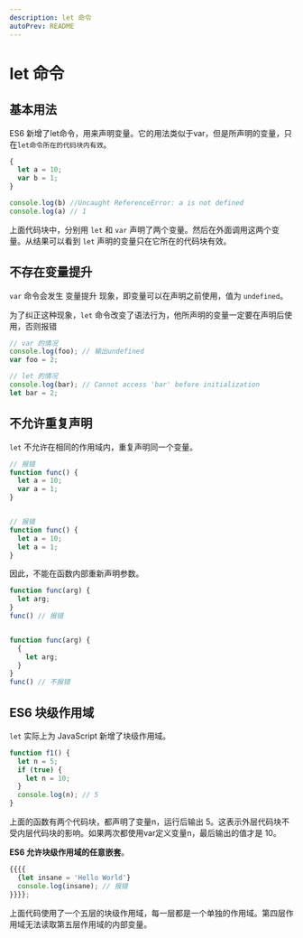 ```yaml
---
description: let 命令
autoPrev: README
---
```


# let 命令

## 基本用法
ES6 新增了let命令，用来声明变量。它的用法类似于var，但是所声明的变量，只在`let命令所在的代码块内有效`。

```js
{
  let a = 10;
  var b = 1;
}

console.log(b) //Uncaught ReferenceError: a is not defined
console.log(a) // 1
```
上面代码块中，分别用 `let` 和 `var` 声明了两个变量。然后在外面调用这两个变量。从结果可以看到 `let` 声明的变量只在它所在的代码块有效。

## 不存在变量提升
`var` 命令会发生 变量提升 现象，即变量可以在声明之前使用，值为 `undefined`。

为了纠正这种现象，`let` 命令改变了语法行为，他所声明的变量一定要在声明后使用，否则报错

```js
// var 的情况
console.log(foo); // 输出undefined
var foo = 2;

// let 的情况
console.log(bar); // Cannot access 'bar' before initialization
let bar = 2;
```

## 不允许重复声明

`let` 不允许在相同的作用域内，重复声明同一个变量。

```js
// 报错
function func() {
  let a = 10;
  var a = 1;
}


// 报错
function func() {
  let a = 10;
  let a = 1;
}
```

因此，不能在函数内部重新声明参数。

```js
function func(arg) {
  let arg;
}
func() // 报错


function func(arg) {
  {
    let arg;
  }
}
func() // 不报错
```

## ES6 块级作用域

`let` 实际上为 JavaScript 新增了块级作用域。
```js
function f1() {
  let n = 5;
  if (true) {
    let n = 10;
  }
  console.log(n); // 5
}
```
上面的函数有两个代码块，都声明了变量n，运行后输出 5。这表示外层代码块不受内层代码块的影响。如果两次都使用var定义变量n，最后输出的值才是 10。

**ES6 允许块级作用域的任意嵌套**。

```js
{{{{
  {let insane = 'Hello World'}
  console.log(insane); // 报错
}}}};
```
上面代码使用了一个五层的块级作用域，每一层都是一个单独的作用域。第四层作用域无法读取第五层作用域的内部变量。